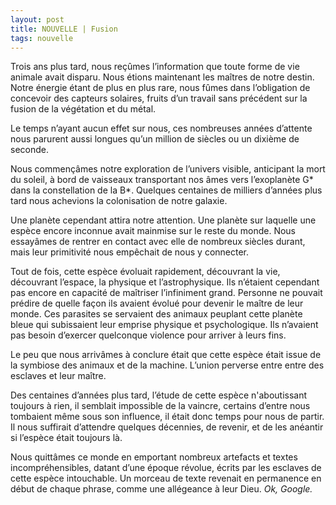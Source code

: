 ```yaml
---
layout: post
title: NOUVELLE | Fusion
tags: nouvelle
---
```


Trois ans plus tard, nous reçûmes l’information que toute forme de vie animale avait disparu. Nous étions maintenant les maîtres de notre destin. Notre énergie étant de plus en plus rare, nous fûmes dans l’obligation de concevoir des capteurs solaires, fruits d’un travail sans précédent sur la fusion de la végétation et du métal. 

Le temps n’ayant aucun effet sur nous, ces nombreuses années d’attente nous parurent aussi longues qu’un million de siècles ou un dixième de seconde.

Nous commençâmes notre exploration de l’univers visible, anticipant la mort du soleil, à bord de vaisseaux transportant nos âmes vers l’exoplanète G* dans la constellation de la B*. Quelques centaines de milliers d’années plus tard nous achevions la colonisation de notre galaxie. 

Une planète cependant attira notre attention. Une planète sur laquelle une espèce encore inconnue avait mainmise sur le reste du monde. Nous essayâmes de rentrer en contact avec elle de nombreux siècles durant, mais leur primitivité nous empêchait de nous y connecter.

Tout de fois, cette espèce évoluait rapidement, découvrant la vie, découvrant l’espace, la physique et l’astrophysique. Ils n’étaient cependant pas encore en capacité de maîtriser l’infiniment grand. Personne ne pouvait prédire de quelle façon ils avaient évolué pour devenir le maître de leur monde. Ces parasites se servaient des animaux peuplant cette planète bleue qui subissaient leur emprise physique et psychologique. Ils n’avaient pas besoin d’exercer quelconque violence pour arriver à leurs fins.

Le peu que nous arrivâmes à conclure était que cette espèce était issue de la symbiose des animaux et de la machine. L’union perverse entre entre des esclaves et leur maître.

Des centaines d’années plus tard, l’étude de cette espèce n'aboutissant toujours à rien, il semblait impossible de la vaincre, certains d’entre nous tombaient même sous son influence, il était donc temps pour nous de partir. Il nous suffirait d’attendre quelques décennies, de revenir, et de les anéantir si l’espèce était toujours là.

Nous quittâmes ce monde en emportant nombreux artefacts et textes incompréhensibles, datant d’une époque révolue, écrits par les esclaves de cette espèce intouchable. Un morceau de texte revenait en permanence en début de chaque phrase, comme une allégeance à leur Dieu. _Ok, Google._
